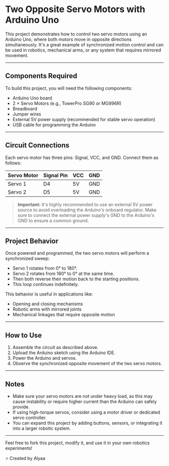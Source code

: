 # Two Opposite Servo Motors with Arduino Uno

This project demonstrates how to control two servo motors using an Arduino Uno, where both motors move in opposite directions simultaneously. It's a great example of synchronized motion control and can be used in robotics, mechanical arms, or any system that requires mirrored movement.

---

##  Components Required

To build this project, you will need the following components:

- Arduino Uno board  
- 2 × Servo Motors (e.g., TowerPro SG90 or MG996R)  
- Breadboard  
- Jumper wires  
- External 5V power supply (recommended for stable servo operation)  
- USB cable for programming the Arduino

---

##  Circuit Connections

Each servo motor has three pins: Signal, VCC, and GND. Connect them as follows:

| Servo Motor | Signal Pin | VCC | GND |
|-------------|------------|-----|-----|
| Servo 1     | D4         | 5V  | GND |
| Servo 2     | D5         | 5V  | GND |

>  **Important:** It's highly recommended to use an external 5V power source to avoid overloading the Arduino's onboard regulator. Make sure to connect the external power supply's GND to the Arduino's GND to ensure a common ground.

---

##  Project Behavior

Once powered and programmed, the two servo motors will perform a synchronized sweep:

- Servo 1 rotates from 0° to 180°.
- Servo 2 rotates from 180° to 0° at the same time.
- Then both reverse their motion back to the starting positions.
- This loop continues indefinitely.

This behavior is useful in applications like:

- Opening and closing mechanisms  
- Robotic arms with mirrored joints  
- Mechanical linkages that require opposite motion

---

##  How to Use

1. Assemble the circuit as described above.
2. Upload the Arduino sketch using the Arduino IDE.
3. Power the Arduino and servos.
4. Observe the synchronized opposite movement of the two servo motors.

---

##  Notes

- Make sure your servo motors are not under heavy load, as this may cause instability or require higher current than the Arduino can safely provide.
- If using high-torque servos, consider using a motor driver or dedicated servo controller.
- You can expand this project by adding buttons, sensors, or integrating it into a larger robotic system.

---

Feel free to fork this project, modify it, and use it in your own robotics experiments!

⭐ Created by Alyaa

